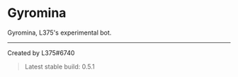 # Gyromina

Gyromina, L375's experimental bot.

***

Created by L375#6740

> Latest stable build: 0.5.1

